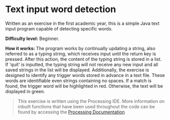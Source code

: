 # Text input word detection
Written as an exercise in the first academic year, this is a simple Java text input program capable of detecting specific words. 

**Difficulty level:** Beginner. 

**How it works:** The program works by continually updating a string, also referred to as a typing string, which receives input until the return key is pressed. After this action, the content of the typing string is stored in a list. If 'quit' is inputted, the typing string will not receive any new input and all saved strings in the list will be displayed. 
Additionally, the exercise is designed to identify any trigger words stored in advance in a text file. These words are identifiable even strings containing no spaces. If a match is found, the trigger word will be highlighted in red. Otherwise, the text will be displayed in green. 

> This exercise is written using the Processing IDE. More information on inbuilt functions that have been used throughout the code can be found by accessing the [Processing Documentation](https://processing.org/reference/)

<!--stackedit_data:
eyJoaXN0b3J5IjpbLTgyNTI2MDEzNywtMTMzMjgzNjI0NSwtOD
I1MjYwMTM3LC0xNzg2NTQ0MzgxLDIwMDk5NTUwMDUsMTg4OTEx
MjI4N119
-->
